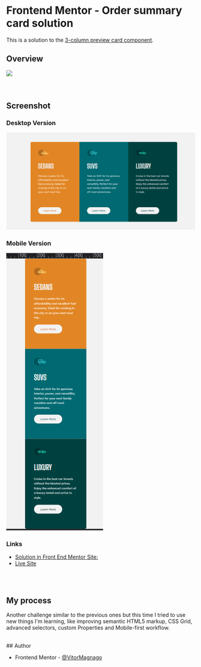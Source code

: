 # Frontend Mentor - Order summary card solution

This is a solution to the [3-column preview card component](https://www.frontendmentor.io/challenges/3column-preview-card-component-pH92eAR2-).

## Overview

 <img src="https://skillicons.dev/icons?i=html,css,vscode,git,github,figma" />

<br>
<br>
<br>

## Screenshot

### Desktop Version

![](images/desktop-solution.png)

### Mobile Version

![](images/mobile-solution.png)

### Links

- [Solution in Front End Mentor Site:](https://www.frontendmentor.io/solutions/nft-preview-card-component-7-GfK5bKTr)
- [Live Site](https://3-column-preview-card-component-delta-nine.vercel.app/)

<br>
<br>

## My process

Another challenge similar to the previous ones but this time I tried to use new things I'm learning, like improving semantic HTML5 markup, CSS Grid, advanced selectors, custom Properties and Mobile-first workflow.

<br>
## Author

- Frontend Mentor - [@VitorMagnago](https://www.frontendmentor.io/profile/VitorMagnago)
